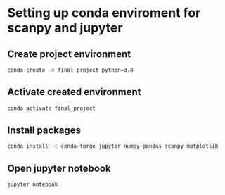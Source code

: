 # Setting up conda enviroment for scanpy and jupyter

## Create project environment

```bash
conda create -n final_project python=3.8
```

## Activate created environment

```bash
conda activate final_project
```

## Install packages

```bash
conda install -c conda-forge jupyter numpy pandas scanpy matplotlib
```

## Open jupyter notebook 

```bash
jupyter notebook
```
